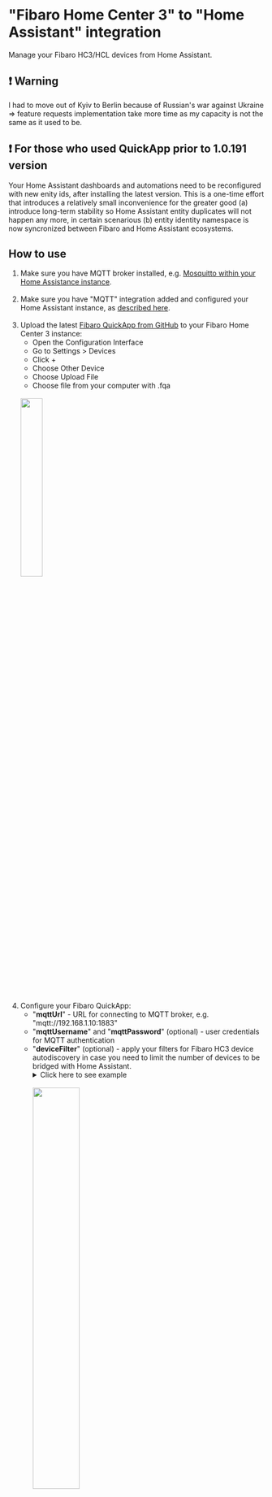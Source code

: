 # "Fibaro Home Center 3" to "Home Assistant" integration
Manage your Fibaro HC3/HCL devices from Home Assistant.

## ❗ Warning
I had to move out of Kyiv to Berlin because of Russian's war against Ukraine => feature requests implementation take more time as my capacity is not the same as it used to be.

## ❗ For those who used QuickApp prior to 1.0.191 version
Your Home Assistant dashboards and automations need to be reconfigured with new enity ids, after installing the latest version. This is a one-time effort that introduces a relatively small inconvenience for the greater good (a) introduce long-term stability so Home Assistant entity duplicates will not happen any more, in certain scenarious (b) entity identity namespace is now syncronized between Fibaro and Home Assistant ecosystems.

## How to use
<ol>
    <li>
        Make sure you have MQTT broker installed, e.g. <a href="https://github.com/home-assistant/addons/blob/master/mosquitto/DOCS.md">Mosquitto within your Home Assistance instance</a>. 
        <br><br>
    </li>
    <li>
        Make sure you have "MQTT" integration added and configured your Home Assistant instance, as <a href="https://www.home-assistant.io/integrations/mqtt">described here</a>. 
        <br><br>
    </li>
    <li>
        Upload the latest <a href="https://github.com/alexander-vitishchenko/hc3-to-mqtt/releases/latest/download/hc3_to_mqtt_bridge-1.0.230.fqa">Fibaro QuickApp from GitHub</a> to your Fibaro Home Center 3 instance:
        <ul>
            <li>Open the Configuration Interface</li>
            <li>Go to Settings > Devices</li>
            <li>Click  +</li>
            <li>Choose Other Device</li>
            <li>Choose Upload File</li>
            <li>Choose file from your computer with .fqa</li>
        </ul>
        <br>
        <img src="https://user-images.githubusercontent.com/1070777/129612383-ae2d0190-b616-45f9-91de-b0cbbfedf79a.png" width="30%" height="30%">
        <br><br>
    </li>
    <li>
        Configure your Fibaro QuickApp:<br>
        <ul>
            <li> "<b>mqttUrl</b>" - URL for connecting to MQTT broker, e.g. "mqtt://192.168.1.10:1883"</li>
            <li> "<b>mqttUsername</b>" and "<b>mqttPassword</b>" (optional) - user credentials for MQTT authentication</li>
            <li> "<b>deviceFilter</b>" (optional) - apply your filters for Fibaro HC3 device autodiscovery in case you need to limit the number of devices to be bridged with Home Assistant. <br>
            <details>
               <summary>Click here to see example</summary>
               <code>{"filter":"baseType", "value":["com.fibaro.actor"]}, {"filter":"deviceID", "value":[41,42]}, { MORE FILTERS MAY GO HERE }</code>.<br> Fibaro Filter API description and more examples could be found at https://manuals.fibaro.com/content/other/FIBARO_System_Lua_API.pdf => "fibaro:getDevicesId(filters)"
               <br><br>Use "deviceFilter", "deviceFilter2", "deviceFilter3" ... "deviceFilterX" to overcome Fibaro QuickApp variable length limitation. Use "," (commas) after each filter criterion as it is not added added automatically
            </details>
            </li>
        <br>
        <img src="https://user-images.githubusercontent.com/1070777/139558918-f38ff0f7-3753-40e2-a611-6b99b94498d5.png" width="45%" height="45%">
        <br>
    </li>
</ol>

## Your donations are welcome!
I can add new device support by buying new hardware for testing and allocating more time to programming during weekends.
\
\
Note: I'm using my mother's PayPal (Tatjana H.) to support both project and my parents :-)
\
\
[![paypal](https://www.paypalobjects.com/en_US/i/btn/btn_donateCC_LG.gif)](https://www.paypal.com/donate?hosted_button_id=7FXBMQKCWESLN).

## Already supported device types:
   * Z-Wave hardware (with no Zigbee or Nice support at the moment)
   * Sensors - Fibaro Motion Sensor, Fibaro Universal Sensor, Fibaro Flood Sensor, Fibaro Smoke/Fire Sensor, most of the generic sensors to measure temperature, humidity, brightness and so on
   * Energy and power meters
   * Charge level sensors for battery-powered devices
   * Lights - binary, dimmers and RGBW (no RGB for now)
   * Switches - binary and sound
   * Remote Controllers, where each key is binded to automation triggers visible in Home Assistant GUI
   * Thermostats (limited support for a few known vendors) 
<br>
<b>Do you questions about using the QuickApp, or ideas to discuss? Use <a href="https://github.com/alexander-vitishchenko/hc3-to-mqtt/discussions">Discussions module</a></b>
<br>
<br>
<details>
  <summary><b>Want to propose a new device support? Click here</b></summary>
  <br>
  <ul>
      <li>Open Fibaro Home Center 3 in a web-browser
          <ul>
            <li>Home Screen > Swagger (left-bottom panel) > devices > by id > export JSON file</li>
            <li>Home Screen > Device viewer
                <ul>
                    <li>Default tab > make screenshot #1</li>
                    <li>Advanced tab > make screenshot #2</li>
                    <li>Preview tab > make screenshot #3</li>
                </ul>
            </li>
          </ul>
      </li>
      <li>Prepare a few sentence description and examples how you want to use Fibaro device from Home Assistant UI</li>
      <li>Submit the use-case descripton, JSON file(s) and screenshots, along with the device importance description <a href="https://github.com/alexander-vitishchenko/hc3-to-mqtt/issues/new?assignees=&labels=&template=feature_request.md&title=">here</a></li>
  </ul>

</details>


















